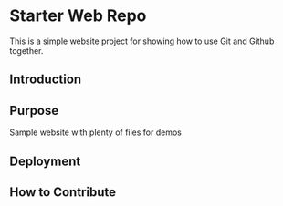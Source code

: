 # Starter Web Repo

This is a simple website project for showing how to use Git and Github together.

## Introduction

## Purpose

Sample website with plenty of files for demos

## Deployment

## How to Contribute
